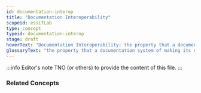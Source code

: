 ```yaml
---
id: documentation-interop
title: "Documentation Interoperability"
scopeid: essifLab
type: concept
typeid: documentation-interop
stage: draft
hoverText: "Documentation Interoperability: the property that a documentation system of making its content comprehensible for a variety of people that come from different backgrounds."
glossaryText: "the property that a documentation system of making its content comprehensible for a variety of people that come from different backgrounds."
---
```


:::info Editor's note
TNO (or others) to provide the content of this file.
:::

### Related Concepts

